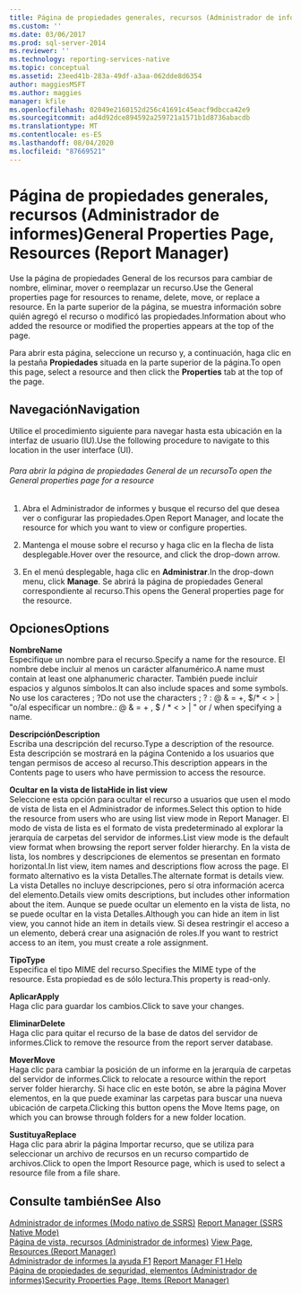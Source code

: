 ```yaml
---
title: Página de propiedades generales, recursos (Administrador de informes) | Microsoft Docs
ms.custom: ''
ms.date: 03/06/2017
ms.prod: sql-server-2014
ms.reviewer: ''
ms.technology: reporting-services-native
ms.topic: conceptual
ms.assetid: 23eed41b-283a-49df-a3aa-062dde8d6354
author: maggiesMSFT
ms.author: maggies
manager: kfile
ms.openlocfilehash: 02049e2160152d256c41691c45eacf9dbcca42e9
ms.sourcegitcommit: ad4d92dce894592a259721a1571b1d8736abacdb
ms.translationtype: MT
ms.contentlocale: es-ES
ms.lasthandoff: 08/04/2020
ms.locfileid: "87669521"
---
```

# <a name="general-properties-page-resources-report-manager"></a><span data-ttu-id="c9b32-102">Página de propiedades generales, recursos (Administrador de informes)</span><span class="sxs-lookup"><span data-stu-id="c9b32-102">General Properties Page, Resources (Report Manager)</span></span>
  <span data-ttu-id="c9b32-103">Use la página de propiedades General de los recursos para cambiar de nombre, eliminar, mover o reemplazar un recurso.</span><span class="sxs-lookup"><span data-stu-id="c9b32-103">Use the General properties page for resources to rename, delete, move, or replace a resource.</span></span> <span data-ttu-id="c9b32-104">En la parte superior de la página, se muestra información sobre quién agregó el recurso o modificó las propiedades.</span><span class="sxs-lookup"><span data-stu-id="c9b32-104">Information about who added the resource or modified the properties appears at the top of the page.</span></span>  
  
 <span data-ttu-id="c9b32-105">Para abrir esta página, seleccione un recurso y, a continuación, haga clic en la pestaña **Propiedades** situada en la parte superior de la página.</span><span class="sxs-lookup"><span data-stu-id="c9b32-105">To open this page, select a resource and then click the **Properties** tab at the top of the page.</span></span>  
  
## <a name="navigation"></a><span data-ttu-id="c9b32-106">Navegación</span><span class="sxs-lookup"><span data-stu-id="c9b32-106">Navigation</span></span>  
 <span data-ttu-id="c9b32-107">Utilice el procedimiento siguiente para navegar hasta esta ubicación en la interfaz de usuario (IU).</span><span class="sxs-lookup"><span data-stu-id="c9b32-107">Use the following procedure to navigate to this location in the user interface (UI).</span></span>  
  
###### <a name="to-open-the-general-properties-page-for-a-resource"></a><span data-ttu-id="c9b32-108">Para abrir la página de propiedades General de un recurso</span><span class="sxs-lookup"><span data-stu-id="c9b32-108">To open the General properties page for a resource</span></span>  
  
1.  <span data-ttu-id="c9b32-109">Abra el Administrador de informes y busque el recurso del que desea ver o configurar las propiedades.</span><span class="sxs-lookup"><span data-stu-id="c9b32-109">Open Report Manager, and locate the resource for which you want to view or configure properties.</span></span>  
  
2.  <span data-ttu-id="c9b32-110">Mantenga el mouse sobre el recurso y haga clic en la flecha de lista desplegable.</span><span class="sxs-lookup"><span data-stu-id="c9b32-110">Hover over the resource, and click the drop-down arrow.</span></span>  
  
3.  <span data-ttu-id="c9b32-111">En el menú desplegable, haga clic en **Administrar**.</span><span class="sxs-lookup"><span data-stu-id="c9b32-111">In the drop-down menu, click **Manage**.</span></span> <span data-ttu-id="c9b32-112">Se abrirá la página de propiedades General correspondiente al recurso.</span><span class="sxs-lookup"><span data-stu-id="c9b32-112">This opens the General properties page for the resource.</span></span>  
  
## <a name="options"></a><span data-ttu-id="c9b32-113">Opciones</span><span class="sxs-lookup"><span data-stu-id="c9b32-113">Options</span></span>  
 <span data-ttu-id="c9b32-114">**Nombre**</span><span class="sxs-lookup"><span data-stu-id="c9b32-114">**Name**</span></span>  
 <span data-ttu-id="c9b32-115">Especifique un nombre para el recurso.</span><span class="sxs-lookup"><span data-stu-id="c9b32-115">Specify a name for the resource.</span></span> <span data-ttu-id="c9b32-116">El nombre debe incluir al menos un carácter alfanumérico.</span><span class="sxs-lookup"><span data-stu-id="c9b32-116">A name must contain at least one alphanumeric character.</span></span> <span data-ttu-id="c9b32-117">También puede incluir espacios y algunos símbolos.</span><span class="sxs-lookup"><span data-stu-id="c9b32-117">It can also include spaces and some symbols.</span></span> <span data-ttu-id="c9b32-118">No use los caracteres ; ?</span><span class="sxs-lookup"><span data-stu-id="c9b32-118">Do not use the characters ; ?</span></span> <span data-ttu-id="c9b32-119">: \@ & = +, $/\* \< > | "o/al especificar un nombre.</span><span class="sxs-lookup"><span data-stu-id="c9b32-119">: \@ & = + , $ / \* \< > | " or / when specifying a name.</span></span>  
  
 <span data-ttu-id="c9b32-120">**Descripción**</span><span class="sxs-lookup"><span data-stu-id="c9b32-120">**Description**</span></span>  
 <span data-ttu-id="c9b32-121">Escriba una descripción del recurso.</span><span class="sxs-lookup"><span data-stu-id="c9b32-121">Type a description of the resource.</span></span> <span data-ttu-id="c9b32-122">Esta descripción se mostrará en la página Contenido a los usuarios que tengan permisos de acceso al recurso.</span><span class="sxs-lookup"><span data-stu-id="c9b32-122">This description appears in the Contents page to users who have permission to access the resource.</span></span>  
  
 <span data-ttu-id="c9b32-123">**Ocultar en la vista de lista**</span><span class="sxs-lookup"><span data-stu-id="c9b32-123">**Hide in list view**</span></span>  
 <span data-ttu-id="c9b32-124">Seleccione esta opción para ocultar el recurso a usuarios que usen el modo de vista de lista en el Administrador de informes.</span><span class="sxs-lookup"><span data-stu-id="c9b32-124">Select this option to hide the resource from users who are using list view mode in Report Manager.</span></span> <span data-ttu-id="c9b32-125">El modo de vista de lista es el formato de vista predeterminado al explorar la jerarquía de carpetas del servidor de informes.</span><span class="sxs-lookup"><span data-stu-id="c9b32-125">List view mode is the default view format when browsing the report server folder hierarchy.</span></span> <span data-ttu-id="c9b32-126">En la vista de lista, los nombres y descripciones de elementos se presentan en formato horizontal.</span><span class="sxs-lookup"><span data-stu-id="c9b32-126">In list view, item names and descriptions flow across the page.</span></span> <span data-ttu-id="c9b32-127">El formato alternativo es la vista Detalles.</span><span class="sxs-lookup"><span data-stu-id="c9b32-127">The alternate format is details view.</span></span> <span data-ttu-id="c9b32-128">La vista Detalles no incluye descripciones, pero sí otra información acerca del elemento.</span><span class="sxs-lookup"><span data-stu-id="c9b32-128">Details view omits descriptions, but includes other information about the item.</span></span> <span data-ttu-id="c9b32-129">Aunque se puede ocultar un elemento en la vista de lista, no se puede ocultar en la vista Detalles.</span><span class="sxs-lookup"><span data-stu-id="c9b32-129">Although you can hide an item in list view, you cannot hide an item in details view.</span></span> <span data-ttu-id="c9b32-130">Si desea restringir el acceso a un elemento, deberá crear una asignación de roles.</span><span class="sxs-lookup"><span data-stu-id="c9b32-130">If you want to restrict access to an item, you must create a role assignment.</span></span>  
  
 <span data-ttu-id="c9b32-131">**Tipo**</span><span class="sxs-lookup"><span data-stu-id="c9b32-131">**Type**</span></span>  
 <span data-ttu-id="c9b32-132">Especifica el tipo MIME del recurso.</span><span class="sxs-lookup"><span data-stu-id="c9b32-132">Specifies the MIME type of the resource.</span></span> <span data-ttu-id="c9b32-133">Esta propiedad es de sólo lectura.</span><span class="sxs-lookup"><span data-stu-id="c9b32-133">This property is read-only.</span></span>  
  
 <span data-ttu-id="c9b32-134">**Aplicar**</span><span class="sxs-lookup"><span data-stu-id="c9b32-134">**Apply**</span></span>  
 <span data-ttu-id="c9b32-135">Haga clic para guardar los cambios.</span><span class="sxs-lookup"><span data-stu-id="c9b32-135">Click to save your changes.</span></span>  
  
 <span data-ttu-id="c9b32-136">**Eliminar**</span><span class="sxs-lookup"><span data-stu-id="c9b32-136">**Delete**</span></span>  
 <span data-ttu-id="c9b32-137">Haga clic para quitar el recurso de la base de datos del servidor de informes.</span><span class="sxs-lookup"><span data-stu-id="c9b32-137">Click to remove the resource from the report server database.</span></span>  
  
 <span data-ttu-id="c9b32-138">**Mover**</span><span class="sxs-lookup"><span data-stu-id="c9b32-138">**Move**</span></span>  
 <span data-ttu-id="c9b32-139">Haga clic para cambiar la posición de un informe en la jerarquía de carpetas del servidor de informes.</span><span class="sxs-lookup"><span data-stu-id="c9b32-139">Click to relocate a resource within the report server folder hierarchy.</span></span> <span data-ttu-id="c9b32-140">Si hace clic en este botón, se abre la página Mover elementos, en la que puede examinar las carpetas para buscar una nueva ubicación de carpeta.</span><span class="sxs-lookup"><span data-stu-id="c9b32-140">Clicking this button opens the Move Items page, on which you can browse through folders for a new folder location.</span></span>  
  
 <span data-ttu-id="c9b32-141">**Sustituya**</span><span class="sxs-lookup"><span data-stu-id="c9b32-141">**Replace**</span></span>  
 <span data-ttu-id="c9b32-142">Haga clic para abrir la página Importar recurso, que se utiliza para seleccionar un archivo de recursos en un recurso compartido de archivos.</span><span class="sxs-lookup"><span data-stu-id="c9b32-142">Click to open the Import Resource page, which is used to select a resource file from a file share.</span></span>  
  
## <a name="see-also"></a><span data-ttu-id="c9b32-143">Consulte también</span><span class="sxs-lookup"><span data-stu-id="c9b32-143">See Also</span></span>  
 <span data-ttu-id="c9b32-144">[Administrador de informes &#40;Modo nativo de SSRS&#41;](../../2014/reporting-services/report-manager-ssrs-native-mode.md) </span><span class="sxs-lookup"><span data-stu-id="c9b32-144">[Report Manager  &#40;SSRS Native Mode&#41;](../../2014/reporting-services/report-manager-ssrs-native-mode.md) </span></span>  
 <span data-ttu-id="c9b32-145">[Página de vista, recursos &#40;Administrador de informes&#41;](../../2014/reporting-services/view-page-resources-report-manager.md) </span><span class="sxs-lookup"><span data-stu-id="c9b32-145">[View Page, Resources &#40;Report Manager&#41;](../../2014/reporting-services/view-page-resources-report-manager.md) </span></span>  
 <span data-ttu-id="c9b32-146">[Administrador de informes la ayuda F1](../../2014/reporting-services/report-manager-f1-help.md) </span><span class="sxs-lookup"><span data-stu-id="c9b32-146">[Report Manager F1 Help](../../2014/reporting-services/report-manager-f1-help.md) </span></span>  
 [<span data-ttu-id="c9b32-147">Página de propiedades de seguridad, elementos &#40;Administrador de informes&#41;</span><span class="sxs-lookup"><span data-stu-id="c9b32-147">Security Properties Page, Items &#40;Report Manager&#41;</span></span>](../../2014/reporting-services/security-properties-page-items-report-manager.md)  
  
  
